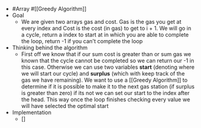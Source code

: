 - #Array #[[Greedy Algorithm]]
- Goal
	- We are given two arrays gas and cost. Gas is the gas you get at every index and Cost is the cost (in gas) to get to i +   1. We will go in a cycle, return a index to start at in which you are able to complete the loop, return -1 if you can't complete the loop
- Thinking behind the algorithm
	- First off we know that if our sum cost is greater than or sum gas we known that the cycle cannot be completed so we can return our -1 in this case. Otherwise we can use two variables **start** (denoting where we will start our cycle) and **surplus** (which with keep track of the gas we have remaining). We want to use a [[Greedy Algorithm]] to determine if it is possible to make it to the next gas station (if surplus is greater than zero) if its not we can set our start to the index after the head. This way once the loop finishes checking every value we will have selected the optimal start
- Implementation
	- []